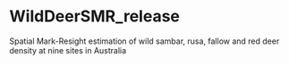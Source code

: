 # WildDeerSMR_release
Spatial Mark-Resight estimation of wild sambar, rusa, fallow and red deer density at nine sites in Australia
